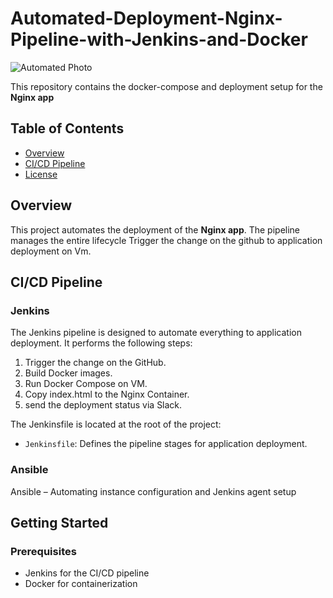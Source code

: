 # Automated-Deployment-Nginx-Pipeline-with-Jenkins-and-Docker

![Automated Photo](automated.gif)

This repository contains the docker-compose and deployment setup for the **Nginx app**

## Table of Contents
- [Overview](#overview)
- [CI/CD Pipeline](#cicd-pipeline)
- [License](#license)

## Overview

This project automates the deployment of the **Nginx app**. The pipeline manages the entire lifecycle Trigger the change on the github to application deployment on Vm.


## CI/CD Pipeline

### Jenkins
The Jenkins pipeline is designed to automate everything to application deployment. It performs the following steps:
1.  Trigger the change on the GitHub.
2.  Build Docker images.
3.  Run Docker Compose on VM.
4.  Copy index.html to the Nginx Container.
5.  send the deployment status via Slack.  

The Jenkinsfile is located at the root of the project:
- `Jenkinsfile`: Defines the pipeline stages for application deployment.


### Ansible
  Ansible – Automating instance configuration and Jenkins agent setup

## Getting Started

### Prerequisites
- Jenkins for the CI/CD pipeline
- Docker for containerization

